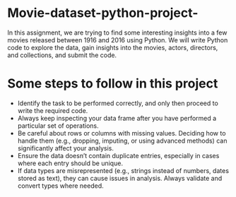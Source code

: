 # Movie-dataset-python-project-
In this assignment, we are trying to find some interesting insights into a few movies released between 1916 and 2016 using Python. We will write Python code to explore the data, gain insights into the movies, actors, directors, and collections, and submit the code.

# Some steps to follow in this project
<ul>
  <li>
    Identify the task to be performed correctly, and only then proceed to write the required code.
  </li>
  <li>
    Always keep inspecting your data frame after you have performed a particular set of operations.
  </li>
  <li>
    Be careful about rows or columns with missing values. Deciding how to handle them (e.g., dropping, imputing, or using advanced methods) can significantly affect your analysis.
  </li>
  <li>
    Ensure the data doesn’t contain duplicate entries, especially in cases where each entry should be unique.
  </li>
  <li>
    If data types are misrepresented (e.g., strings instead of numbers, dates stored as text), they can cause issues in analysis. Always validate and convert types where needed.
  </li>
</ul>
